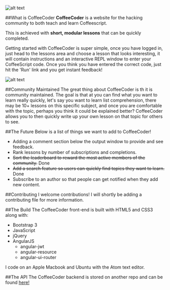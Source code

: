 ![alt text](http://i.imgur.com/2OuRSnq.png "CoffeeCoder landing page.")

##What is CoffeeCoder
**CoffeeCoder** is a website for the hacking community to both teach and learn Coffeescript.

This is achieved with **short, modular lessons** that can be quickly completed.

Getting started with CoffeeCoder is super simple, once you have logged in, just head to the lessons area and choose a lesson that looks interesting, it will contain instructions and an interactive REPL window to enter your CoffeeScript code. Once you think you have entered the correct code, just hit the 'Run' link and you get instant feedback!

![alt text](http://i.imgur.com/h3gsMK6.png "Interactive REPL.")

##Community Maintained
The great thing about CoffeeCoder is th it is community maintained. The goal is that at you can find what you want to learn really quickly, let's say you want to learn list comprehension, there may be 10+ lessons on this specific subject, and once you are comfortable with the topic, perhaps you think it could be explained better? CoffeeCoder allows you to then quickly write up your own lesson on that topic for others to see.

##The Future
Below is a list of things we want to add to CoffeeCoder!
* Adding a comment section below the output window to provide and see feedback.
* Rank lessons by number of subscriptions and completions.
* ~~Sort the leaderboard to reward the most active members of the community.~~ Done
* ~~Add a search feature so users can quickly find topics they want to learn.~~ Done
* Subscribe to an author so that people can get notified when they add new content.

##Contributing
I welcome contributions! I will shortly be adding a contributing file for more information.

##The Build
The CoffeeCoder front-end is built with HTML5 and CSS3 along with:
* Bootstrap 3
* JavaScript
* jQuery
* AngularJS
  * angular-jwt
  * angular-resource
  * angular-ui-router

I code on an Apple Macbook and Ubuntu with the Atom text editor.

##The API
The CoffeeCoder backend is stored on another repo and can be found [here!](https://github.com/phobos101/CoffeeCoder-API)
